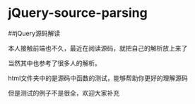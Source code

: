 # jQuery-source-parsing  
##jQuery源码解读

本人接触前端也不久，最近在阅读源码，就把自己的解析放上来了

当然其中也参考了很多人的解析。

html文件夹中的是源码中函数的测试，能够帮助你更好的理解源码

但是测试的例子不是很全，欢迎大家补充


